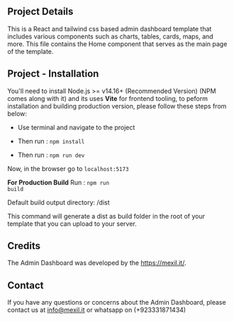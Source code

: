 ## Project Details
This is a React and tailwind css based admin dashboard template that includes various components such as charts, tables, cards, maps, and more. This file contains the Home component that serves as the main page of the template.


## Project - Installation

You'll need to install Node.js >= v14.16+ (Recommended Version) (NPM comes along with it) and its uses **Vite** for frontend tooling, to peform installation and building production version, please follow these steps from below:

- Use terminal and navigate to the project 

- Then run : <code>npm install</code>

- Then run : <code>npm run dev</code>

Now, in the browser go to <code>localhost:5173</code>

**For Production Build**
Run : <code>npm run build</code>

Default build output directory: /dist

This command will generate a dist as build folder in the root of your template that you can upload to your server.

## Credits
The Admin Dashboard was developed by the https://mexil.it/.

## Contact
If you have any questions or concerns about the Admin Dashboard, please contact us at info@mexil.it  or whatsapp on (+923331871434)